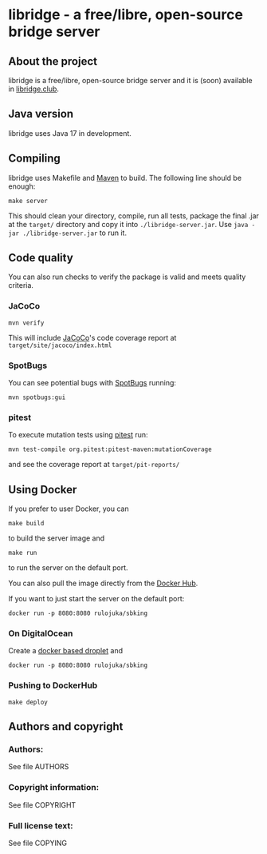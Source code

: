 # libridge - a free/libre, open-source bridge server

## About the project

libridge is a free/libre, open-source bridge server and it is (soon) available in [libridge.club](https://libridge.club/).

## Java version

libridge uses Java 17 in development.

## Compiling

libridge uses Makefile and [Maven](https://maven.apache.org/) to build. The following line should be enough:

```
make server
```

This should clean your directory, compile, run all tests, package the final .jar at the `target/` directory and copy it into `./libridge-server.jar`. Use `java -jar ./libridge-server.jar` to run it.


## Code quality

You can also run checks to verify the package is valid and meets quality criteria.

### JaCoCo

```
mvn verify
```

This will include [JaCoCo](https://www.jacoco.org/jacoco/)'s code coverage report at `target/site/jacoco/index.html`

### SpotBugs
You can see potential bugs with [SpotBugs](https://spotbugs.github.io/) running:

```
mvn spotbugs:gui
```

### pitest
To execute mutation tests using [pitest](https://pitest.org/) run:  

```
mvn test-compile org.pitest:pitest-maven:mutationCoverage
```

and see the coverage report at `target/pit-reports/`

## Using Docker

If you prefer to user Docker, you can
```
make build
```
to build the server image and
```
make run
```
to run the server on the default port.

You can also pull the image directly from the [Docker Hub](https://hub.docker.com/r/rulojuka/sbking).

If you want to just start the server on the default port:
```
docker run -p 8080:8080 rulojuka/sbking
```

### On DigitalOcean
Create a [docker based droplet](https://marketplace.digitalocean.com/apps/docker) and
```
docker run -p 8080:8080 rulojuka/sbking
```

### Pushing to DockerHub
```
make deploy
```

## Authors and copyright

### Authors:
See file AUTHORS

### Copyright information:
See file COPYRIGHT

### Full license text:
See file COPYING

